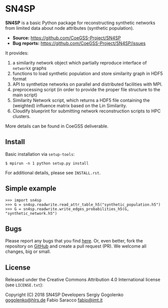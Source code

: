 # SN4SP

**SN4SP** is a basic Python package for reconstructing synthetic networks from limited data
about node attributes (synthetic population).

- **Source:** https://github.com/CoeGSS-Project/SN4SP
- **Bug reports:** https://github.com/CoeGSS-Project/SN4SP/issues

It provides:
  1. a similarity network object which partially reproduce interface of `networkX` graphs
  2. functions to load synthetic population and store similarity graph in HDF5 format
  3. API to synthetize networks on parallel and distributed facilities with MPI.
  4. preprocessing script (in order to provide the proper file structure to the main script)
  5. Similarity Network script, which returns a HDF5 file containing the (weighted)
     influence matrix based on the Lin Similarity. 
  6. Cloudify blueprint for submitting network reconstruction scripts to HPC clusters.

More details can be found in CoeGSS deliverable.

## Install

Basic installation via `setup-tools`:

    $ mpirun -n 1 python setup.py install

For additional details, please see `INSTALL.rst`.

## Simple example

    >>> import sn4sp
    >>> G = sn4sp.readwrite.read_attr_table_h5("synthetic_population.h5")
    >>> G = sn4sp.readwrite.write_edges_probabilities_h5(G, "synthetic_network.h5")

## Bugs

Please report any bugs that you find [here](https://github.com/CoeGSS-Project/SN4SP/issues).
Or, even better, fork the repository on [GitHub](https://github.com/CoeGSS-Project/SN4SP)
and create a pull request (PR). We welcome all changes, big or small.

## License

Released under the Creative Commons Attribution 4.0 International license (see `LICENSE.txt`):

   Copyright (C) 2018 SN4SP Developers
   Sergiy Gogolenko <gogolenko@hlrs.de>
   Fabio Saracco    <fabio@imt.it>
